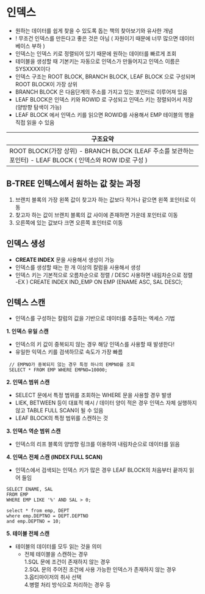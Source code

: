 # 인덱스 
- 원하는 데이터를 쉽게 찾을 수 있도록 돕는 책의 찾아보기와 유사한 개념
- ! 무조건 인덱스를 만든다고 좋은 것은 아님 ( 자원이기 때문에 너무 많으면 데이터베이스 부하 )
- 인덱스는 인덱스 키로 정렬되어 있기 때문에 원하는 데이터를 빠르게 조회
- 테이블을 생성할 때 기본키는 자동으로 인덱스가 만들어지고 인덱스 이름은 SYSXXXX이다
- 인덱스 구조는 ROOT BLOCK, BRANCH BLOCK, LEAF BLOCK 으로 구성되며 ROOT BLOCK이 가장 상위
- BRANCH BLOCK 은 다음단계의 주소를 가지고 있는 포인터로 이루어져 있음
- LEAF BLOCK은 인덱스 키와 ROWID 로 구성되고 인덱스 키는 정렬되어서 저장 (양방향 탐색이 가능)
- LEAF BLOCK 에서 인덱스 키를 읽으면 ROWID를 사용해서 EMP 테이블의 행을 직접 읽을 수 있음

| 구조요약 |
|-----|
| ROOT BLOCK(가장 상위) - BRANCH BLOCK (LEAF 주소를 보관하는 포인터) - LEAF BLOCK ( 인덱스와 ROW ID로 구성 )|

## B-TREE 인텍스에서 원하는 값 찾는 과정
1. 브랜치 블록의 가장 왼쪽 값이 찾고자 하는 값보다 작거나 같으면 왼쪽 포인터로 이동
2. 찾고자 하는 값이 브랜치 블록의 값 사이에 존재하면 가운데 포인터로 이동
3. 오른쪽에 있는 값보다 크면 오른쪽 포인터로 이동

## 인덱스 생성
- **CREATE INDEX** 문을 사용해서 생성이 가능
- 인덱스를 생성할 때는 한 개 이상의 칼럼을 사용해서 생성
- 인덱스 키는 기본적으로 오름차순으로 정렬 / DESC 사용하면 내림차순으로 정렬 <br/>
-EX ) CREATE INDEX IND_EMP ON EMP (ENAME ASC, SAL DESC);

## 인텍스 스캔
- 인덱스를 구성하는 칼럼의 값을 기반으로 데이터를 추출하는 엑세스 기법

**1. 인덱스 유일 스캔**
   -  인덱스의 키 값이 중복되지 않는 경우 해당 인덱스를 사용할 때 발생한다!
   -  유일한 익덱스 키를 검색하므로 속도가 가장 빠름
   ```
    // EMPNO가 중복되지 않는 경우 특정 하나의 EMPNO를 조회
    SELECT * FROM EMP WHERE EMPNO=10000;
   ```
    
**2. 인덱스 범위 스캔**
   - SELECT 문에서 특정 범위를 조회하는 WHERE 문을 사용할 경우 발생
   - LIEK, BETWEEN 등이 대표적 예시 / 데이터 양이 적은 경우 인덱스 자체 실행하지 않고 TABLE FULL SCAN이 될 수 있음
   - LEAF BLOCK의 특정 범위를 스캔하는 것 
 
**3. 인덱스 역순 범위 스캔** 
   - 인덱스의 리프 블록의 양방향 링크를 이용하여 내림차순으로 데이터를 읽음
   
**4. 인덱스 전체 스캔 (INDEX FULL SCAN)**
   - 인덱스에서 검색되는 인덱스 키가 많은 경우 LEAF BLOCK의 처음부터 끝까지 읽어 들임
   ```
   SELECT ENAME, SAL 
   FROM EMP 
   WHERE EMP LIKE '%' AND SAL > 0;
   ```
   ```
   select * from emp, DEPT
   where emp.DEPTNO = DEPT.DEPTNO
   and emp.DEPTNO = 10;
   ```
**5. 테이블 전체 스캔**
   - 테이블의 데이터를 모두 읽는 것을 의미
      - 전체 테이블을 스캔하는 경우 <br/> 
      1.SQL 문에 조건이 존재하지 않는 경우 <br/>
      2.SQL 문의 주어진 조건에 사용 가능한 인덱스가 존재하지 않는 경우<br/>
      3.옵티마이저의 취사 선택<br/>
      4.병렬 처리 방식으로 처리하는 경우 등<br/>


